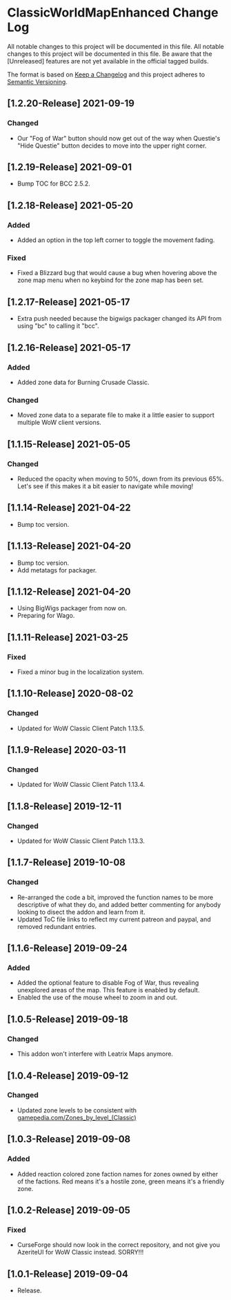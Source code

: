 # ClassicWorldMapEnhanced Change Log
All notable changes to this project will be documented in this file. All notable changes to this project will be documented in this file. Be aware that the [Unreleased] features are not yet available in the official tagged builds.

The format is based on [Keep a Changelog](http://keepachangelog.com/) 
and this project adheres to [Semantic Versioning](http://semver.org/).

## [1.2.20-Release] 2021-09-19
### Changed
- Our "Fog of War" button should now get out of the way when Questie's "Hide Questie" button decides to move into the upper right corner. 

## [1.2.19-Release] 2021-09-01
- Bump TOC for BCC 2.5.2.

## [1.2.18-Release] 2021-05-20
### Added
- Added an option in the top left corner to toggle the movement fading.

### Fixed
- Fixed a Blizzard bug that would cause a bug when hovering above the zone map menu when no keybind for the zone map has been set.

## [1.2.17-Release] 2021-05-17
- Extra push needed because the bigwigs packager changed its API from using "bc" to calling it "bcc". 

## [1.2.16-Release] 2021-05-17
### Added
- Added zone data for Burning Crusade Classic.

### Changed
- Moved zone data to a separate file to make it a little easier to support multiple WoW client versions.

## [1.1.15-Release] 2021-05-05
### Changed
- Reduced the opacity when moving to 50%, down from its previous 65%. Let's see if this makes it a bit easier to navigate while moving!

## [1.1.14-Release] 2021-04-22
- Bump toc version.

## [1.1.13-Release] 2021-04-20
- Bump toc version.
- Add metatags for packager.

## [1.1.12-Release] 2021-04-20
- Using BigWigs packager from now on.
- Preparing for Wago.

## [1.1.11-Release] 2021-03-25
### Fixed
- Fixed a minor bug in the localization system. 

## [1.1.10-Release] 2020-08-02
### Changed
- Updated for WoW Classic Client Patch 1.13.5.

## [1.1.9-Release] 2020-03-11
### Changed
- Updated for WoW Classic Client Patch 1.13.4.

## [1.1.8-Release] 2019-12-11
### Changed
- Updated for WoW Classic Client Patch 1.13.3.

## [1.1.7-Release] 2019-10-08
### Changed
- Re-arranged the code a bit, improved the function names to be more descriptive of what they do, and added better commenting for anybody looking to disect the addon and learn from it. 
- Updated ToC file links to reflect my current patreon and paypal, and removed redundant entries.

## [1.1.6-Release] 2019-09-24
### Added
- Added the optional feature to disable Fog of War, thus revealing unexplored areas of the map. This feature is enabled by default. 
- Enabled the use of the mouse wheel to zoom in and out. 

## [1.0.5-Release] 2019-09-18
### Changed
- This addon won't interfere with Leatrix Maps anymore.  

## [1.0.4-Release] 2019-09-12
### Changed
- Updated zone levels to be consistent with [gamepedia.com/Zones_by_level_(Classic)](https://wow.gamepedia.com/Zones_by_level_(Classic))

## [1.0.3-Release] 2019-09-08
### Added
- Added reaction colored zone faction names for zones owned by either of the factions. Red means it's a hostile zone, green means it's a friendly zone.

## [1.0.2-Release] 2019-09-05
### Fixed
- CurseForge should now look in the correct repository, and not give you AzeriteUI for WoW Classic instead. SORRY!!!

## [1.0.1-Release] 2019-09-04
- Release.

